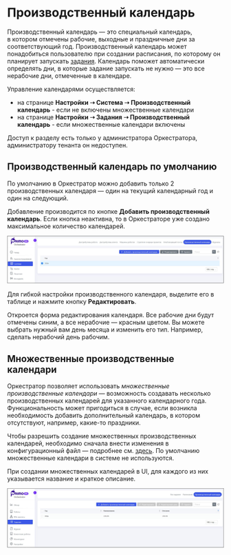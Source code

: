 # Производственный календарь

Производственный календарь — это специальный календарь, в котором отмечены рабочие, выходные и праздничные дни за соответствующий год. Производственный календарь может понадобиться пользователю при создании расписания, по которому он планирует запускать [задания](https://docs.primo-rpa.ru/primo-rpa/orchestrator/orchestrator-user/tasks-overview). Календарь поможет автоматически определять дни, в которые задание запускать не нужно — это все нерабочие дни, отмеченные в календаре. 

Управление календарями осуществляется:
* на странице **Настройки ➝ Система ➝ Производственный календарь** - если не включены множественные календари
* на странице **Настройки ➝ Задания ➝ Производственный календарь** - если множественные календари включены

Доступ к разделу есть только у администратора Оркестратора, администратору тенанта он недоступен. 

## Производственный календарь по умолчанию

По умолчанию в Оркестратор можно добавить только 2 производственных календаря — один на текущий календарный год и один на следующий.

Добавление производится по кнопке **Добавить производственный календарь**. Если кнопка неактивна, то в Оркестраторе уже создано максимальное количество календарей.

![](../../orchestrator-new/resources/orchestrator-admin/calendar-1.png)

Для гибкой настройки производственного календаря, выделите его в таблице и нажмите кнопку **Редактировать**. 

Откроется форма редактирования календаря. Все рабочие дни будут отмечены синим, а все нерабочие — красным цветом. Вы можете выбрать нужный вам день месяца и изменить его тип. Например, сделать нерабочий день рабочим.


## Множественные производственные календари

Оркестратор позволяет использовать *множественные производственные календари* — возможность создавать несколько производственных календарей для указанного календарного года. Функциональность может пригодиться в случае, если возникла необходимость добавить дополнительный календарь, в котором отсутствуют, например, какие-то праздники.

Чтобы разрешить создание множественных производственных календарей, необходимо сначала внести изменения в конфигурационный файл — подробнее см. [здесь](https://docs.primo-rpa.ru/primo-rpa/orchestrator-new/fine-tuning/multiple-production-calendars). По умолчанию множественные календари в системе не используются.

При создании множественных календарей в UI, для каждого из них указывается название и краткое описание.

![](../../orchestrator-new/resources/orchestrator-admin/calendar-2.png)
